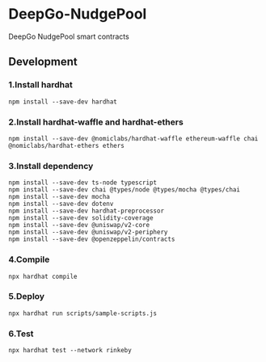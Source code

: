 # DeepGo-NudgePool
DeepGo NudgePool smart contracts

## Development
### 1.Install hardhat
`npm install --save-dev hardhat`
### 2.Install hardhat-waffle and hardhat-ethers
`npm install --save-dev @nomiclabs/hardhat-waffle ethereum-waffle chai @nomiclabs/hardhat-ethers ethers`
### 3.Install dependency
```
npm install --save-dev ts-node typescript
npm install --save-dev chai @types/node @types/mocha @types/chai
npm install --save-dev mocha
npm install --save-dev dotenv
npm install --save-dev hardhat-preprocessor
npm install --save-dev solidity-coverage
npm install --save-dev @uniswap/v2-core
npm install --save-dev @uniswap/v2-periphery
npm install --save-dev @openzeppelin/contracts
```
### 4.Compile
`npx hardhat compile`
### 5.Deploy
`npx hardhat run scripts/sample-scripts.js`
### 6.Test
`npx hardhat test --network rinkeby`